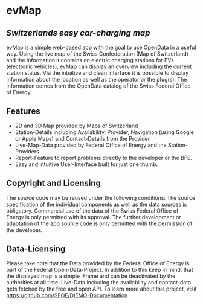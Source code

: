 # evMap
## _Switzerlands easy car-charging map_

evMap is a simple web-based app with the goal to use OpenData in a useful way. Using the live map of the Swiss Confederation (Map of Switzerland) and the information it contains on electric charging stations for EVs (electronic vehicles), evMap can display an overview including the current station status. Via the intuitive and clean interface it is possible to display information about the location as well as the operator or the plug(s). The information comes from the OpenData catalog of the Swiss Federal Office of Energy.


## Features

- 2D and 3D Map provided by Maps of Switzerland
- Station-Details including Availability, Provider, Navigation (using Google or Apple Maps) and Contact-Details from the Provider
- Live-Map-Data provided by Federal Office of Energy and the Station-Providers
- Report-Feature to report problems directly to the developer or the BFE.
- Easy and intuitive User-Interface built for just one thumb.

## Copyright and Licensing
The source code may be reused under the following conditions: The source specification of the individual components as well as the data sources is obligatory. Commercial use of the data of the Swiss Federal Office of Energy is only permitted with its approval. The further development or adaptation of the app source code is only permitted with the permission of the developer.

## Data-Licensing
Please take note that the Data provided by the Federal Office of Energy is part of the Federal Open-Data-Project. In addition to this keep in mind, that the displayed map is a simple iFrame and can be deactivated by the authorities at all time.
Live-Data including the availability and contact-data gets fetched by the free and open API. To learn more about this project, visit https://github.com/SFOE/DIEMO-Documentation
